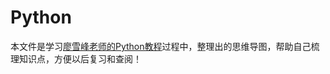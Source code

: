 # Python
本文件是学习[廖雪峰老师的Python教程](https://www.liaoxuefeng.com/wiki/0014316089557264a6b348958f449949df42a6d3a2e542c000)过程中，整理出的思维导图，帮助自己梳理知识点，方便以后复习和查阅！
